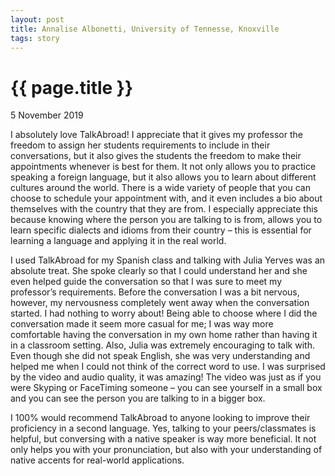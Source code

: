 ```yaml
---
layout: post
title: Annalise Albonetti, University of Tennesse, Knoxville
tags: story
---
```

# {{ page.title }}

5 November 2019

I absolutely love TalkAbroad! I appreciate that it gives my professor the freedom to assign her students requirements to include in their conversations, but it also gives the students the freedom to make their appointments whenever is best for them. It not only allows you to practice speaking a foreign language, but it also allows you to learn about different cultures around the world. There is a wide variety of people that you can choose to schedule your appointment with, and it even includes a bio about themselves with the country that they are from. I especially appreciate this because knowing where the person you are talking to is from, allows you to learn specific dialects and idioms from their country – this is essential for learning a language and applying it in the real world.

I used TalkAbroad for my Spanish class and talking with Julia Yerves was an absolute treat. She spoke clearly so that I could understand her and she even helped guide the conversation so that I was sure to meet my professor’s requirements. Before the conversation I was a bit nervous, however, my nervousness completely went away when the conversation started. I had nothing to worry about! Being able to choose where I did the conversation made it seem more casual for me; I was way more comfortable having the conversation in my own home rather than having it in a classroom setting. Also, Julia was extremely encouraging to talk with. Even though she did not speak English, she was very understanding and helped me when I could not think of the correct word to use. I was surprised by the video and audio quality, it was amazing! The video was just as if you were Skyping or FaceTiming someone – you can see yourself in a small box and you can see the person you are talking to in a bigger box.

I 100% would recommend TalkAbroad to anyone looking to improve their proficiency in a second language. Yes, talking to your peers/classmates is helpful, but conversing with a native speaker is way more beneficial. It not only helps you with your pronunciation, but also with your understanding of native accents for real-world applications.

